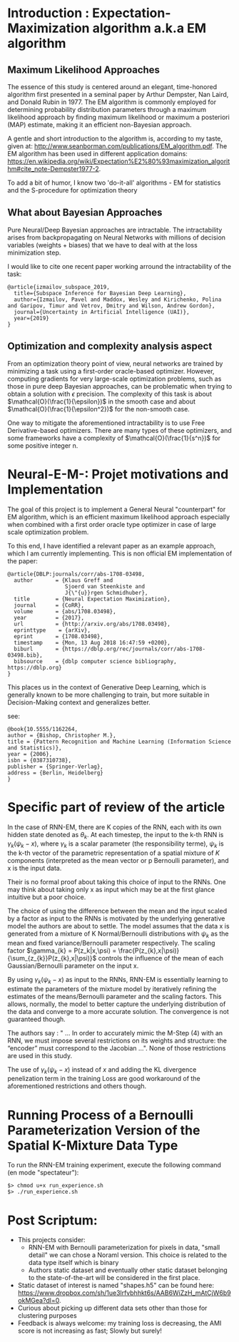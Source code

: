 
# Introduction : Expectation-Maximization algorithm a.k.a EM algorithm 

## Maximum Likelihood Approaches 
The essence of this study is centered around an elegant, time-honored algorithm first presented in a seminal paper by Arthur Dempster, Nan Laird, and Donald Rubin in 1977. The EM algorithm is commonly employed for determining probability distribution parameters through a maximum likelihood approach by finding maximum likelihood or maximum a posteriori (MAP) estimate, making it an efficient non-Bayesian approach. 

A gentle and short introduction to the algorithm is, according to my taste, given at: http://www.seanborman.com/publications/EM_algorithm.pdf. The EM algorithm has been used in different application domains: https://en.wikipedia.org/wiki/Expectation%E2%80%93maximization_algorithm#cite_note-Dempster1977-2. 

To add a bit of humor, I know two 'do-it-all' algorithms - EM for statistics and the S-procedure for optimization theory

## What about Bayesian Approaches 

Pure Neural/Deep Bayesian approaches are intractable. The intractability arises from backpropagating on Neural Networks with millions of decision variables (weights + biases) that we have to deal with at the loss minimization step.

I would like to cite one recent paper working arround the intractability of the task:
```
@article{izmailov_subspace_2019,
  title={Subspace Inference for Bayesian Deep Learning},
  author={Izmailov, Pavel and Maddox, Wesley and Kirichenko, Polina and Garipov, Timur and Vetrov, Dmitry and Wilson, Andrew Gordon},
  journal={Uncertainty in Artificial Intelligence (UAI)},
  year={2019}
}
```
## Optimization and complexity analysis aspect 

From an optimization theory point of view, neural networks are trained by minimizing a task using a first-order oracle-based optimizer. However, computing gradients for very large-scale optimization problems, such as those in pure deep Bayesian approaches, can be problematic when trying to obtain a solution with $\epsilon$ precision. The complexity of this task is about $\mathcal{O}(\frac{1}{\epsilon})$ in the smooth case and about $\mathcal{O}(\frac{1}{\epsilon^2})$ for the non-smooth case.

One way to mitigate the aforementioned intractability is to use Free Derivative-based optimizers. There are many types of these optimizers, and some frameworks have a complexity of $\mathcal{O}(\frac{1}{s^n})$ for some positive integer n.

# Neural-E-M-: Projet motivations and Implementation 
The goal of this project is to implement a General Neural "counterpart" for EM algorithm, which is an efficient maximum likelihood approach especially when combined with a first order oracle type optimizer in case of large scale optimization problem.

To this end, I have identified a relevant paper as an example approach, which I am currently implementing.
This is non official EM implementation of the paper: 
```
@article{DBLP:journals/corr/abs-1708-03498,
  author       = {Klaus Greff and
                  Sjoerd van Steenkiste and
                  J{\"{u}}rgen Schmidhuber},
  title        = {Neural Expectation Maximization},
  journal      = {CoRR},
  volume       = {abs/1708.03498},
  year         = {2017},
  url          = {http://arxiv.org/abs/1708.03498},
  eprinttype    = {arXiv},
  eprint       = {1708.03498},
  timestamp    = {Mon, 13 Aug 2018 16:47:59 +0200},
  biburl       = {https://dblp.org/rec/journals/corr/abs-1708-03498.bib},
  bibsource    = {dblp computer science bibliography, https://dblp.org}
}
```
This places us in the context of Generative Deep Learning, which is generally known to be more challenging to train, but more suitable in Decision-Making context and generalizes better.

see: 
```
@book{10.5555/1162264,
author = {Bishop, Christopher M.},
title = {Pattern Recognition and Machine Learning (Information Science and Statistics)},
year = {2006},
isbn = {0387310738},
publisher = {Springer-Verlag},
address = {Berlin, Heidelberg}
}
```

# Specific part of review of the article  

In the case of RNN-EM, there are K copies of the RNN, each with its own hidden state denoted as $\theta_{k}$. At each timestep, the input to the k-th RNN is $\gamma_{k}(\psi_{k} - x)$, where $\gamma_{k}$ is a scalar parameter (the responsibility terme), $\psi_{k}$ is the k-th vector of the parametric representation of a spatial mixture of $K$ components (interpreted as the mean vector or p Bernoulli parameter), and x is the input data. 

Their is no formal proof about taking this choice of input to the RNNs. One may think about taking only x as input which may be at the first glance intuitive but a poor choice. 

The choice of using the difference between the mean and the input scaled by a factor as input to the RNNs is motivated by the underlying generative model the authors are about to settle. The model assumes that the data x is generated from a mixture of K Normal/Bernoulli distributions with $\psi_{k}$ as the mean and fixed variance/Bernoulli parameter respectively. The scaling factor $\gamma_{k} = P(z_k|x,\psi) = \frac{P(z_{k},x|\psi)}{\sum_{z_{k}}P(z_{k},x|\psi)}$ controls the influence of the mean of each Gaussian/Bernoulli parameter on the input x.

By using $\gamma_{k}(\psi_{k} - x)$ as input to the RNNs, RNN-EM is essentially learning to estimate the parameters of the mixture model by iteratively refining the estimates of the means/Bernoulli parameter and the scaling factors. This allows, normally, the model to better capture the underlying distribution of the data and converge to a more accurate solution. The convergence is not guaranteed though.


The authors say : " ... In order to accurately mimic the M-Step (4) with an RNN, we must impose several restrictions on its weights and structure: the “encoder” must correspond to the Jacobian ...". None of those restrictions are used in this study. 

The use of $\gamma_{k}(\psi_{k} - x)$ instead of $x$ and adding the KL divergence penelization term in the training Loss are good workaround of the aforementioned restrictions and others though.

# Running Process of a Bernoulli Parameterization Version of the Spatial K-Mixture Data Type

To run the RNN-EM training experiment, execute the following command (en mode "spectateur"):
```
$> chmod u+x run_experience.sh
$> ./run_experience.sh
```

# Post Scriptum:
- This projects consider:
    - RNN-EM with Bernoulli parameterization for pixels in data, "small detail" we can chose a Noraml version. This choice is related to the data type itself which is binary   
    - Authors static dataset and eventually other static dataset belonging to the state-of-the-art will be considered in the first place.  
- Static dataset of interest is named "shapes.h5" can be found here: https://www.dropbox.com/sh/1ue3lrfvbhhkt6s/AAB6WiZzH_mAtCjW6b9okMGea?dl=0.
- Curious about picking up different data sets other than those for clustering purposes
- Feedback is always welcome: my training loss is decreasing, the AMI score is not increasing as fast; Slowly but surely!


